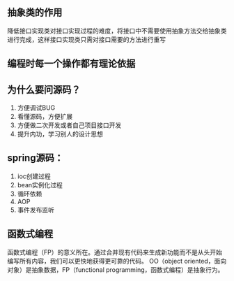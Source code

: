 ## 抽象类的作用
降低接口实现类对接口实现过程的难度，将接口中不需要使用抽象方法交给抽象类进行完成，这样接口实现类只需对接口需要的方法进行重写

## 编程时每一个操作都有理论依据


## 为什么要问源码？
1. 方便调试BUG
2. 看懂源码，方便扩展
3. 方便做二次开发或者自己项目接口开发
4. 提升内功，学习别人的设计思想

## spring源码：
1. ioc创建过程
2. bean实例化过程
3. 循环依赖
4. AOP
5. 事件发布监听

## 函数式编程
函数式编程（FP）的意义所在。通过合并现有代码来生成新功能而不是从头开始编写所有内容，我们可以更快地获得更可靠的代码。
OO（object oriented，面向对象）是抽象数据，FP（functional programming，函数式编程）是抽象行为。